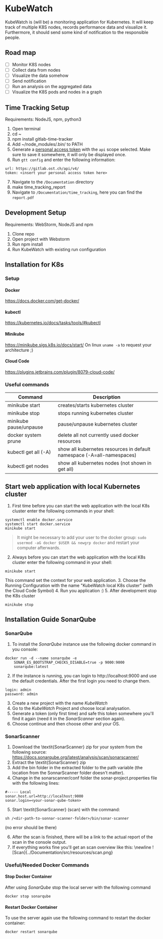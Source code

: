 # KubeWatch
KubeWatch is (will be) a monitoring application for Kubernetes.
It will keep track of multiple K8S nodes, records performance data and visualize it.
Furthermore, it should send some kind of notification to the responsible people.

## Road map
- [ ] Monitor K8S nodes
- [ ] Collect data from nodes
- [ ] Visualize the data somehow
- [ ] Send notification
- [ ] Run an analysis on the aggregated data
- [ ] Visualize the K8S pods and nodes in a graph

## Time Tracking Setup
Requirements:  NodeJS, npm, python3
1. Open terminal
2. cd ~
3. npm install gitlab-time-tracker
4. Add ~/node_modules/.bin/ to PATH
5. Generate a [personal access token](https://gitlab.ost.ch/-/profile/personal_access_tokens) with the `api` scope selected. Make sure to save it somewhere, it will only be displayed once.
6. Run `gtt config` and enter the following information:
```
url: https://gitlab.ost.ch/api/v4/
token: <insert your personal access token here>
```
7. Navigate to the `/Documentation` directory
8. make time_tracking_report
9. Navigate to `/Documentation/time_tracking`, here you can find the `report.pdf`

## Development Setup
Requirements: WebStorm, NodeJS and npm
1. Clone repo
2. Open project with Webstorm
3. Run npm install
4. Run KubeWatch with existing run configuration

## Installation for K8s
### Setup
#### Docker
https://docs.docker.com/get-docker/

#### kubectl
https://kubernetes.io/docs/tasks/tools/#kubectl

#### Minikube
https://minikube.sigs.k8s.io/docs/start/
On linux `uname -a` to request your architecture ;)

#### Cloud Code
https://plugins.jetbrains.com/plugin/8079-cloud-code/

### Useful commands
| Command | Description |
|---|---|
| minikube start | creates/starts kubernetes cluster |
| minikube stop | stops running kubernetes cluster |
| minikube pause/unpause | pause/unpause kubernetes cluster |
| docker system prune | delete all not currently used docker resources |
| kubectl get all (-A) | show all kubernetes resources in default namespace (-A=all-namespaces) |
| kubectl get nodes | show all kubernetes nodes (not shown in get all) |

## Start web application with local Kubernetes cluster
1. First time before you can start the web application with the local K8s cluster enter the following commands in your shell:
```
systemctl enable docker.service
systemctl start docker.service
minikube start
```
> It might be necessary to add your user to the docker group: `sudo usermod -aG docker $USER && newgrp docker` and restart your computer afterwards.
2. Always before you can start the web application with the local K8s cluster enter the following command in your shell:
```
minikube start
```
This command set the context for your web application.
3. Choose the Running Configuration with the name "KubeWatch local K8s cluster" (with the Cloud Code Symbol)
4. Run you application :)
5. After development stop the K8s cluster
```
minikube stop
```
## Installation Guide SonarQube

### SonarQube
1. To install the *SonarQube* instance use the following docker command in you console:
```
docker run -d --name sonarqube -e
    SONAR_ES_BOOTSTRAP_CHECKS_DISABLE=true -p 9000:9000
    sonarqube:latest
```
2. If the instance is running, you can login to http://localhost:9000 and use the default credentials. After the first login you need to change them.
```
login: admin
password: admin
```
3. Create a new project with the name *KubeWatch*
4. Go to the *KubeWatch* Project and choose local analysation.
5. Generate a token (only first time) and safe this token somewhere you'll find it again (need it in the *SonarScanner* section again).
6. Choose continue and then choose other and your OS.

### SonarScanner
1. Download the \textit{SonarScanner} zip for your system from the following source: https://docs.sonarqube.org/latest/analysis/scan/sonarscanner/
2. Extract the \textit{SonarScanner} zip
3. Add the bin folder in the extracted folder to the path variable (the location from the SonnarScanner folder doesn't matter).
4. Change in the sonarscanner/conf folder the sonar-project.properties file with the following lines:
```
#----- Local
sonar.host.url=http://localhost:9000
sonar.login=<your-sonar-qube-token>
```
5. Start \textit{SonarScanner} (scan) with the command:
```
sh /<dir-path-to-sonnar-scanner-folder>/bin/sonar-scanner
```
(no error should be there)

6. After the scan is finished, there will be a link to the actual report of the scan in the console output.
7. If everything works fine you'll get an scan overview like this: \newline
    ![Scan]{../Documentation/src/resources/scan.png}

### Useful/Needed Docker Commands
#### Stop Docker Container
After using *SonarQube* stop the local server with the following command
```
docker stop sonarqube
```

#### Restart Docker Container
To use the server again use the following command to restart the docker container:
```
docker restart sonarqube
```
